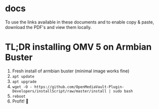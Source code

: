 # docs
To use the links available in these documents and to enable copy & paste, download the PDF's and view them locally.


# TL;DR installing OMV 5 on Armbian Buster

1. Fresh install of armbian buster (minimal image works fine)
2. `apt update`
3. `apt upgrade`
4. `wget -O - https://github.com/OpenMediaVault-Plugin-Developers/installScript/raw/master/install | sudo bash`
5. `reboot`
6. Profit! :rocket:

